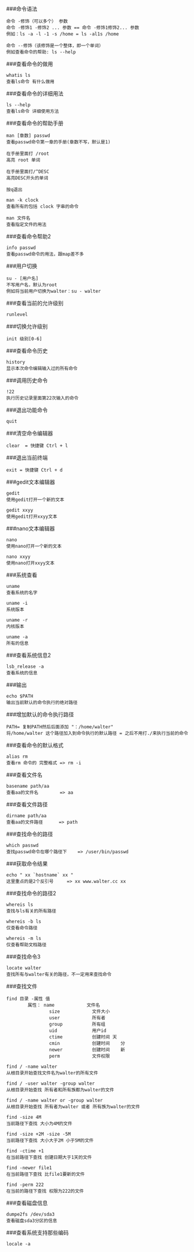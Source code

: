 ###命令语法
```
命令 -修饰（可以多个） 参数
命令 -修饰1 -修饰2 ... 参数 == 命令 -修饰1修饰2... 参数
例如：ls -a -l -1 -s /home = ls -al1s /home

命令 --修饰（该修饰是一个整体，即一个单词）
例如查看命令的帮助: ls --help
```

###查看命令的做用
```
whatis ls
查看ls命令 有什么做用
```

###查看命令的详细用法
```
ls --help
查看ls命令 详细使用方法
```

###查看命令的帮助手册
```
man [章数] passwd 
查看passwd命令第一章的手册(章数不写，默认是1)

在手册里面打 /root
高亮 root 单词

在手册里面打/^DESC
高亮DESC开头的单词

按q退出

man -k clock
查看所有的包括 clock 字串的命令

man 文件名
查看指定文件的用法
```

###查看命令帮助2
```
info passwd
查看passwd命令的用法，跟map差不多
```

###用户切换
```
su - [用户名]
不写用户名，默认为root
例如将当前用户切换为walter：su - walter
```

###查看当前的允许级别
```
runlevel
```

###切换允许级别
```
init 级别[0-6]
```

###查看命令历史
```
history
显示本次命令编辑输入过的所有命令
```

###调用历史命令
```
!22
执行历史记录里面第22次输入的命令
```

###退出功能命令
```
quit
```

###清空命令编辑器
```
clear  = 快捷键 Ctrl + l
```

###退出当前终端
```
exit = 快捷键 Ctrl + d
```

###gedit文本编辑器
```
gedit
使用gedit打开一个新的文本

gedit xxyy
使用gedit打开xxyy文本
```

###nano文本编辑器
```
nano
使用nano打开一个新的文本

nano xxyy
使用nano打开xxyy文本
```

###系统查看
```
uname
查看系统的名字

uname -i
系统版本

uname -r 
内核版本

uname -a
所有的信息
```

###查看系统信息2
```
lsb_release -a
查看系统的信息
```

###输出
```
echo $PATH
输出当前默认的命令执行的绝对路径
```

###增加默认的命令执行路径
```
PATH= 复制PATH然后后面添加 "：/home/walter"
将/home/walter 这个路径加入到命令执行的默认路径 = 之后不用打./来执行当前的命令
```

###查看命令的默认格式
```
alias rm
查看rm 命令的 完整格式 => rm -i
```

###查看文件名
```
basename path/aa
查看aa的文件名        => aa
```

###查看文件路径
```
dirname path/aa
查看aa的文件路径      => path  
```

###查找命令的路径
```
which passwd
查找passwd命令在哪个路径下 	=> /user/bin/passwd
```

###获取命令结果
```
echo " xx `hostname` xx "
这里重点的是2个反引号		=> xx www.walter.cc xx
```

###查找命令的路径2
```
whereis ls
查找与ls有关的所有路径

whereis -b ls
仅查看命令路径

whereis -m ls
仅查看帮助文档路径
```

###查找命令3
```
locate walter
查找所有与walter有关的路径，不一定用来查找命令
```

###查找文件
```
find 目录 -属性 值 
		属性：	name			文件名
				size			文件大小
				user			所有者
				group			所有组
				uid				用户id
				ctime			创建时间 天
				cmin		   	创建时间	分
				newer			创建时间	新
				perm			文件权限

find / -name walter
从根目录开始查找文件名为walter的所有文件

find / -user walter -group walter
从根目录开始查找 所有者和所有族都为walter的文件 

find / -name walter or -group walter
从根目录开始查找 所有者为walter 或者 所有族为walter的文件

find -size 4M
当前路径下查找 大小为4M的文件

find -size +2M -size -5M
当前路径下查找 大小大于2M 小于5M的文件

find -ctime +1
在当前路径下查找 创建日期大于1天的文件

find -newer file1
在当前路径下查找 比file1要新的文件

find -perm 222
在当前的路径下查找 权限为222的文件
```

###查看磁盘信息
```
dumpe2fs /dev/sda3
查看磁盘sda3分区的信息
```

###查看系统支持那些编码
```
locale -a
```